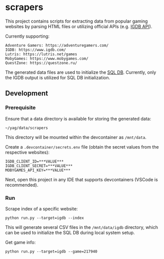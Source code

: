 # scrapers

This project contains scripts for extracting data from popular gaming websites by parsing HTML files or utilizing
official APIs (e.g. [IGDB API](https://api-docs.igdb.com/)).

Currently supporting:

    Adventure Gamers: https://adventuregamers.com/
    IGDB: https://www.igdb.com/
    Lutris: https://lutris.net/games
    MobyGames: https://www.mobygames.com/
    QuestZone: https://questzone.ru/

The generated data files are used to initialize the [SQL DB](https://github.com/yag-im/sqldb).
Currently, only the IGDB output is utilized for SQL DB initialization.

## Development

### Prerequisite

Ensure that a data directory is available for storing the generated data:

    ~/yag/data/scrapers

This directory will be mounted within the devcontainer as `/mnt/data`.

Create a `.devcontainer/secrets.env` file (obtain the secret values from the respective websites):

    IGDB_CLIENT_ID=***VALUE***
    IGDB_CLIENT_SECRET=***VALUE***
    MOBYGAMES_API_KEY=***VALUE***

Next, open this project in any IDE that supports devcontainers (VSCode is recommended).

### Run

Scrape index of a specific website:

    python run.py --target=igdb --index

This will generate several CSV files in the `/mnt/data/igdb` directory, which can be used to initialize the SQL DB
during local system setup.

Get game info:

    python run.py --target=igdb --game=217940

